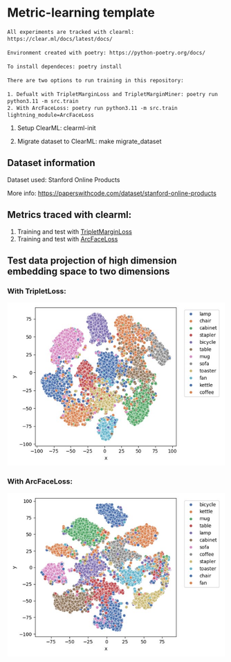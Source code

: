 # Metric-learning template 

```
All experiments are tracked with clearml: https://clear.ml/docs/latest/docs/

Environment created with poetry: https://python-poetry.org/docs/

To install dependeces: poetry install

There are two options to run training in this repository:

1. Defualt with TripletMarginLoss and TripletMarginMiner: poetry run python3.11 -m src.train 
2. With ArcFaceLoss: poetry run python3.11 -m src.train lightning_module=ArcFaceLoss
```

1. Setup ClearML: clearml-init

2. Migrate dataset to ClearML: make migrate_dataset

## Dataset information
Dataset used: Stanford Online Products

More info: https://paperswithcode.com/dataset/stanford-online-products

## Metrics traced with clearml:
1. Training and test with [TripletMarginLoss](https://app.clear.ml/projects/34447ffe1ce24bd4a9701d8ca7e12cfc/experiments/98b62b3cbb4a4fa39eebbc85ea39adf0/output/execution)
2. Training and test with [ArcFaceLoss](https://app.clear.ml/projects/34447ffe1ce24bd4a9701d8ca7e12cfc/experiments/c7b74a9bf4474e768cde966c81d4f165/output/execution)

## Test data projection of high dimension embedding space to two dimensions

### With TripletLoss:
![alt text](https://github.com/ArtemVerbov/Metric-Learning-X-Lightning/blob/main/media/Triplet_Loss_Embeddings.jpeg?raw=true)

### With ArcFaceLoss:
![alt text](https://github.com/ArtemVerbov/Metric-Learning-X-Lightning/blob/arc-face-loss/media/ArcFacle_Loss_Embeddings.jpeg?raw=true)
